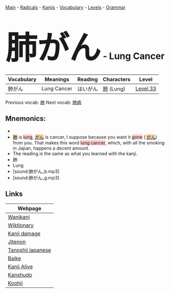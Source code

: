 <style> bigfont {font-size: 100px}</style>
[Main](../README.md) -
[Radicals](../radicals.md) -
[Kanjis](../kanjis.md) -
[Vocabulary](../vocabulary.md) -
[Levels](../levels.md) -
[Grammar](../grammar.md)
# <bigfont> 肺がん</bigfont> - Lung Cancer 

| Vocabulary | Meanings | Reading | Characters | Level |
| --- | --- | --- | --- | --- |
| 肺がん | Lung Cancer | はいがん |  [肺](../kanjis/肺.md) (Lung) | [Level 33](../levels/wk_level33.md) |

Previous vocab: [肺](肺.md) Next vocab: [肺病](肺病.md) 

## Mnemonics:

* 
* <span style="background-color:#fed8b1"> [肺](https://jisho.org/search/肺)</span> is <span style="background-color:#ffcccb"> lung</span>, <span style="background-color:#fed8b1"> [がん](https://jisho.org/search/がん)</span> is cancer, I suppose because you want it <span style="background-color:#ffcccb"> gone</span> (<span style="background-color:#fed8b1"> [がん](https://jisho.org/search/がん)</span>) from you. That makes this word <span style="background-color:#ffcccb"> lung cancer</span>, which, with all the smoking in Japan, happens a decent amount.
* The reading is the same as what you learned with the kanji.
* 肺
* Lung
* [sound:肺がん_b.mp3]
* [sound:肺がん_g.mp3]


## Links 

| Webpage |
| --- |
| [Wanikani          ](https://www.wanikani.com/kanji/肺がん) |
| [Wiktionary        ](https://en.wiktionary.org/wiki/肺がん) |
| [Kanji damage      ](http://www.kanjidamage.com/kanji/search?utf8=✓&q=肺がん) |
| [Jitenon           ](https://jitenon.com/kanji/肺がん) |
| [Tanoshii japanese ](https://www.tanoshiijapanese.com/dictionary/kanji.cfm?k=肺がん) |
| [Baike             ](https://baike.baidu.com/item/肺がん) |
| [Kanji Alive       ](https://app.kanjialive.com/肺がん) |
| [Kanshudo          ](https://www.kanshudo.com/searchmn?q=肺がん) |
| [Koohii            ](https://kanji.koohii.com/study/kanji/肺がん) |
